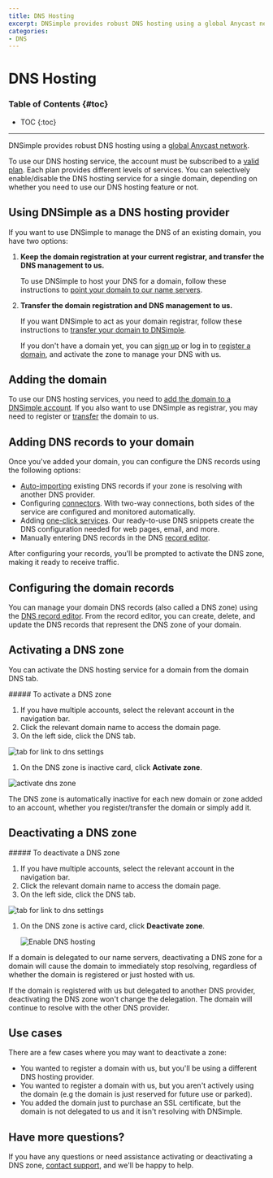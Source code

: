 ```yaml
---
title: DNS Hosting
excerpt: DNSimple provides robust DNS hosting using a global Anycast network.
categories:
- DNS
---
```


# DNS Hosting

### Table of Contents {#toc}

* TOC
{:toc}

---

DNSimple provides robust DNS hosting using a [global Anycast network](/articles/anycast).

To use our DNS hosting service, the account must be subscribed to a [valid plan](https://dnsimple.com/pricing). Each plan provides different levels of services. You can selectively enable/disable the DNS hosting service for a single domain, depending on whether you need to use our DNS hosting feature or not.

## Using DNSimple as a DNS hosting provider

If you want to use DNSimple to manage the DNS of an existing domain, you have two options:

1.  **Keep the domain registration at your current registrar, and transfer the DNS management to us.**

    To use DNSimple to host your DNS for a domain, follow these instructions to [point your domain to our name servers](/articles/delegating-dnsimple-hosted).

1.  **Transfer the domain registration and DNS management to us.**

    If you want DNSimple to act as your domain registrar, follow these instructions to [transfer your domain to DNSimple](/articles/transferring-domain).

    If you don't have a domain yet, you can [sign up](https://dnsimple.com/pricing) or log in to [register a domain](https://dnsimple.com/tlds), and activate the zone       to manage your DNS with us.

## Adding the domain

To use our DNS hosting services, you need to [add the domain to a DNSimple account](/articles/adding-domain). If you also want to use DNSimple as registrar, you may need to register or [transfer](/articles/transferring-domain) the domain to us.

## Adding DNS records to your domain

Once you've added your domain, you can configure the DNS records using the following options:

- [Auto-importing](https://support.dnsimple.com/articles/auto-import-dns/) existing DNS records if your zone is resolving with another DNS provider.
- Configuring [connectors](https://support.dnsimple.com/categories/connectors/). With two-way connections, both sides of the service are configured and monitored automatically.
- Adding [one-click services](https://support.dnsimple.com/categories/services/). Our ready-to-use DNS snippets create the DNS configuration needed for web pages, email, and more.
- Manually entering DNS records in the DNS [record editor](https://support.dnsimple.com/articles/record-editor/).

After configuring your records, you'll be prompted to activate the DNS zone, making it ready to receive traffic.

## Configuring the domain records

You can manage your domain DNS records (also called a DNS zone) using the [DNS record editor](/articles/record-editor). From the record editor, you can create, delete, and update the DNS records that represent the DNS zone of your domain.

## Activating a DNS zone

You can activate the DNS hosting service for a domain from the domain DNS tab.

<div class="section-steps" markdown="1">
##### To activate a DNS zone

1.  If you have multiple accounts, select the relevant account in the navigation bar.
1.  Click the relevant domain name to access the domain page.
1.  On the left side, click the <label>DNS</label> tab.

![tab for link to dns settings](/files/dns-tab.png)

1.  On the <label>DNS zone is inactive</label> card, click **Activate zone**.

![activate dns zone](/files/inactive-zone.png)

</div>

The DNS zone is automatically inactive for each new domain or zone added to an account, whether you register/transfer the domain or simply add it.

## Deactivating a DNS zone

<div class="section-steps" markdown="1">
##### To deactivate a DNS zone

1.  If you have multiple accounts, select the relevant account in the navigation bar.
1.  Click the relevant domain name to access the domain page.
1.  On the left side, click the <label>DNS</label> tab.

![tab for link to dns settings](/files/dns-tab.png)

1.  On the <label>DNS zone is active</label> card, click **Deactivate zone**.

    ![Enable DNS hosting](/files/domain-dns-hosting-enable.png)

</div>

If a domain is delegated to our name servers, deactivating a DNS zone for a domain will cause the domain to immediately stop resolving, regardless of whether the domain is registered or just hosted with us.

If the domain is registered with us but delegated to another DNS provider, deactivating the DNS zone won't change the delegation. The domain will continue to resolve with the other DNS provider.

## Use cases

There are a few cases where you may want to deactivate a zone:

- You wanted to register a domain with us, but you'll be using a different DNS hosting provider.
- You wanted to register a domain with us, but you aren't actively using the domain (e.g the domain is just reserved for future use or parked).
- You added the domain just to purchase an SSL certificate, but the domain is not delegated to us and it isn't resolving with DNSimple.

## Have more questions?

If you have any questions or need assistance activating or deactivating a DNS zone, [contact support](https://dnsimple.com/feedback), and we'll be happy to help.
